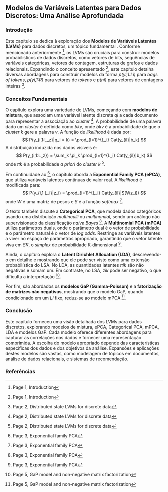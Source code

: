 ## Modelos de Variáveis Latentes para Dados Discretos: Uma Análise Aprofundada

### Introdução
Este capítulo se dedica à exploração dos **Modelos de Variáveis Latentes (LVMs)** para dados discretos, um tópico fundamental . Conforme mencionado anteriormente [^9], os LVMs são cruciais para construir modelos probabilísticos de dados discretos, como vetores de bits, sequências de variáveis categóricas, vetores de contagem, estruturas de grafos e dados relacionais. Expandindo o conceito apresentado [^1], este capítulo detalha diversas abordagens para construir modelos da forma *p(yi,1:Li)* para *bags of tokens*, *p(yi,1:R)* para vetores de *tokens* e *p(ni)* para vetores de contagens inteiras [^2].

### Conceitos Fundamentais
O capítulo explora uma variedade de LVMs, começando com **modelos de mistura**, que associam uma variável latente discreta *qi* a cada documento para representar a associação ao *cluster* [^2]. A probabilidade de uma palavra dado um *cluster* é definida como *bkv*, onde *bkv* é a probabilidade de que o *cluster k* gere a palavra *v*. A função de *likelihood* é dada por:
$$ P(y_{i,1:L_z}|q_i = k) = \prod_{l=1}^{L_i} Cat(y_{il}|b_k) $$
A distribuição induzida nos dados visíveis é:
$$ P(y_{i,1:L_z}) = \sum_k \pi_k \prod_{l=1}^{L_i} Cat(y_{il}|b_k) $$
onde *πk* é a probabilidade *a priori* do *cluster k* [^2].

Em continuidade ao [^3], o capítulo aborda a **Exponential Family PCA (ePCA)**, que utiliza variáveis latentes contínuas de valor real. A *likelihood* é modificada para:
$$ P(y_{i,1:L_i}|z_i) = \prod_{l=1}^{L_i} Cat(y_{il}|S(Wz_i)) $$
onde *W* é uma matriz de pesos e *S* é a função *softmax* [^3].

O texto também discute a **Categorical PCA**, que modela dados categóricos usando uma distribuição *multinoulli* ou *multinomial*, sendo um análogo não supervisionado da classificação *naive Bayes* [^3]. A **Multinomial PCA (mPCA)** utiliza parâmetros duais, onde o parâmetro dual é o vetor de probabilidade e o parâmetro natural é o vetor de *log odds*. Restringe as variáveis latentes a viver no espaço de parâmetros apropriado, garantindo que o vetor latente viva em *SK*, o *simplex* de probabilidade K-dimensional [^3].

Ainda, o capítulo explora o **Latent Dirichlet Allocation (LDA)**, descrevendo-o em detalhe e mostrando que ele pode ser visto como uma extensão probabilística do LSA. No LDA, as quantidades latentes *πik* são não negativas e somam um. Em contraste, no LSA, *zik* pode ser negativo, o que dificulta a interpretação [^5].

Por fim, são abordados os **modelos GaP (Gamma-Poisson)** e a **fatorização de matrizes não negativas**, mostrando que o modelo GaP, quando condicionado em um *Li* fixo, reduz-se ao modelo mPCA [^5].

### Conclusão
Este capítulo forneceu uma visão detalhada dos LVMs para dados discretos, explorando modelos de mistura, ePCA, Categorical PCA, mPCA, LDA e modelos GaP. Cada modelo oferece diferentes abordagens para capturar as correlações nos dados e fornecer uma representação comprimida. A escolha do modelo apropriado depende das características específicas dos dados e dos objetivos da análise. Expansões e aplicações destes modelos são vastas, como modelagem de tópicos em documentos, análise de dados relacionais, e sistemas de recomendação.

### Referências
[^1]: Page 1, Introduction
[^2]: Page 2, Distributed state LVMs for discrete data
[^3]: Page 3, Exponential family PCA
[^5]: Page 5, GaP model and non-negative matrix factorization
[^9]: Page 1, Introduction

<!-- END -->